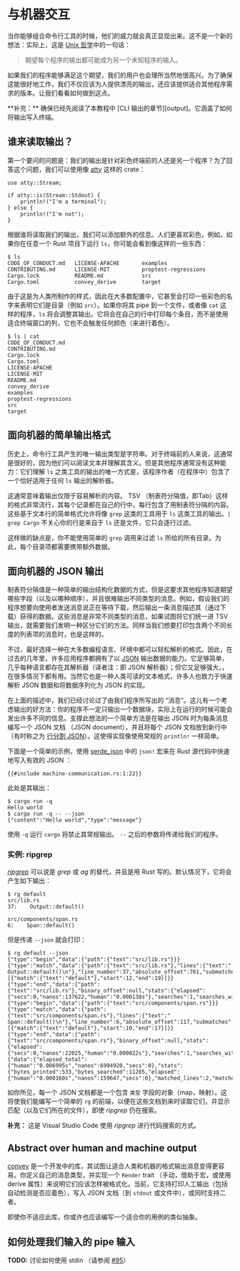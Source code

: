# 与机器交互

当你能够组合命令行工具的时候，他们的威力就会真正显现出来。这不是一个新的想法：实际上，这是 [Unix 哲学][Unix philosophy]中的一句话：

> 期望每个程序的输出都可能成为另一个未知程序的输入。

[Unix philosophy]: https://en.wikipedia.org/wiki/Unix_philosophy

如果我们的程序能够满足这个期望，我们的用户也会理所当然地很高兴。为了确保这能很好地工作，我们不仅应该为人提供漂亮的输出，还应该提供适合其他程序需求的版本。让我们看看如何做到这点。

<aside>
**补充：**
确保已经先阅读了本教程中 [CLI 输出的章节][output]。它涵盖了如何将输出写入终端。

[output]: ../tutorial/output.html

</aside>

## 谁来读取输出？

第一个要问的问题是：我们的输出是针对彩色终端前的人还是另一个程序？为了回答这个问题，我们可以使用像 [atty] 这样的 crate：

[atty]: https://crates.io/crates/atty

```rust,ignore
use atty::Stream;

if atty::is(Stream::Stdout) {
    println!("I'm a terminal");
} else {
    println!("I'm not");
}
```

根据谁将读取我们的输出，我们可以添加额外的信息。人们更喜欢彩色，例如，如果你在任意一个 Rust 项目下运行 `ls`，你可能会看到像这样的一些东西：

```console
$ ls
CODE_OF_CONDUCT.md   LICENSE-APACHE       examples
CONTRIBUTING.md      LICENSE-MIT          proptest-regressions
Cargo.lock           README.md            src
Cargo.toml           convey_derive        target
```

由于这是为人类所制作的样式，因此在大多数配置中，它甚至会打印一些彩色的名字来表明它们是目录（例如 `src`）。如果你将其 pipe 到一个文件，或者像 `cat` 这样的程序，`ls` 将会调整其输出。它将会在自己的行中打印每个条目，而不是使用适合终端窗口的列，它也不会触发任何颜色（来进行着色）。

```console
$ ls | cat
CODE_OF_CONDUCT.md
CONTRIBUTING.md
Cargo.lock
Cargo.toml
LICENSE-APACHE
LICENSE-MIT
README.md
convey_derive
examples
proptest-regressions
src
target
```

## 面向机器的简单输出格式

历史上，命令行工具产生的唯一输出类型是字符串。对于终端前的人来说，这通常是很好的，因为他们可以阅读文本并理解其含义。但是其他程序通常没有这种能力：它们理解 `ls` 之类工具的输出的唯一方式是，该程序作者（在程序中）包含了一个恰好适用于任何 `ls` 输出的解析器。

这通常意味着输出仅限于容易解析的内容。 TSV （制表符分隔值，即Tab）这样的格式非常流行，其每个记录都在自己的行中，每行包含了用制表符分隔的内容。这些基于文本行的简单格式允许将像 `grep` 这类的工具用于 `ls` 这类工具的输出。`| grep Cargo` 不关心你的行是来自于 `ls` 还是文件，它只会逐行过滤。

这样做的缺点是，你不能使用简单的 `grep` 调用来过滤 `ls` 所给的所有目录。为此，每个目录项都需要携带额外数据。

## 面向机器的 JSON 输出

制表符分隔值是一种简单的输出结构化数据的方式，但是这要求其他程序知道期望哪些字段（以及以哪种顺序），并且很难输出不同类型的消息。例如，假设我们的程序想要向使用者发送消息说正在等待下载，然后输出一条消息描述其（通过下载）获得的数据。这些消息是非常不同类型的消息，如果试图将它们统一进 TSV 输出，就需要我们发明一种区分它们的方法。同样当我们想要打印包含两个不同长度的列表项的消息时，也是这样的。

不过，最好选择一种在大多数编程语言、环境中都可以轻松解析的格式。因此，在过去的几年里，许多应用程序都拥有了以 [JSON] 输出数据的能力。它足够简单，几乎每种语言都存在其解析器（译者注：即 JSON 解析器）；但它又足够强大，，在很多情况下都有用。当然它也是一种人类可读的文本格式，许多人也致力于快速解析 JSON 数据和将数据序列化为 JSON 的实现。

[JSON]: https://www.json.org/

在上面的描述中，我们已经讨论过了由我们程序所写出的 “消息”。这儿有一个考虑输出的好方法：你的程序不一定只输出一个数据块，实际上在运行的时候可能会发出许多不同的信息。支撑此想法的一个简单方法是在输出 JSON 时为每条消息编写一个 JSON 文档 （JSON document），并且将每个 JSON 文档放到新行中（有时称之为 [行分割 JSON][jsonlines]）。这使得实现像使用常规的 `println!` 一样简单。

[jsonlines]: https://en.wikipedia.org/wiki/JSON_streaming#Line-delimited_JSON

下面是一个简单的示例，使用 [serde_json] 中的 `json!` 宏来在 Rust 源代码中快速地写入有效的 JSON ：

[serde_json]: https://crates.io/crates/serde_json

```rust,ignore
{{#include machine-communication.rs:1:22}}
```

此处是其输出：

```console
$ cargo run -q
Hello world
$ cargo run -q -- --json
{"content":"Hello world","type":"message"}
```

使用 `-q` 运行 `cargo` 将禁止其常规输出。 `--` 之后的参数将传递给我们的程序。

### 实例: ripgrep

_[ripgrep]_ 可以说是 _grep_ 或 _ag_ 的替代，并且是用 Rust 写的。默认情况下，它将会产生如下输出：

[ripgrep]: https://github.com/BurntSushi/ripgrep

```console
$ rg default
src/lib.rs
37:    Output::default()

src/components/span.rs
6:    Span::default()
```

但是传递 `--json` 就会打印：

```console
$ rg default --json
{"type":"begin","data":{"path":{"text":"src/lib.rs"}}}
{"type":"match","data":{"path":{"text":"src/lib.rs"},"lines":{"text":"    Output::default()\n"},"line_number":37,"absolute_offset":761,"submatches":[{"match":{"text":"default"},"start":12,"end":19}]}}
{"type":"end","data":{"path":{"text":"src/lib.rs"},"binary_offset":null,"stats":{"elapsed":{"secs":0,"nanos":137622,"human":"0.000138s"},"searches":1,"searches_with_match":1,"bytes_searched":6064,"bytes_printed":256,"matched_lines":1,"matches":1}}}
{"type":"begin","data":{"path":{"text":"src/components/span.rs"}}}
{"type":"match","data":{"path":{"text":"src/components/span.rs"},"lines":{"text":"    Span::default()\n"},"line_number":6,"absolute_offset":117,"submatches":[{"match":{"text":"default"},"start":10,"end":17}]}}
{"type":"end","data":{"path":{"text":"src/components/span.rs"},"binary_offset":null,"stats":{"elapsed":{"secs":0,"nanos":22025,"human":"0.000022s"},"searches":1,"searches_with_match":1,"bytes_searched":5221,"bytes_printed":277,"matched_lines":1,"matches":1}}}
{"data":{"elapsed_total":{"human":"0.006995s","nanos":6994920,"secs":0},"stats":{"bytes_printed":533,"bytes_searched":11285,"elapsed":{"human":"0.000160s","nanos":159647,"secs":0},"matched_lines":2,"matches":2,"searches":2,"searches_with_match":2}},"type":"summary"}
```

如你所见，每一个 JSON 文档都是一个包含 `类型` 字段的对象（map，映射）。这将使我们能编写一个简单的 `rg` 的前端，以便在这些文档到来时读取它们，并显示匹配（以及它们所在的文件），即使 _ripgrep_ 仍在搜索。

<aside>

**补充：**
这是 Visual Studio Code 使用 _ripgrep_ 进行代码搜索的方式。

</aside>

## Abstract over human and machine output

[convey] 是一个开发中的库，其试图让适合人类和机器的格式输出消息变得更容易。你定义自己的消息类型，并实现一个 `Render` trait （手动，借助于宏，或使用 derive 属性）来说明它们应该怎样被格式化。当前，它支持打印人工输出（包括自动检测是否应着色），写入 JSON 文档（到 `stdout` 或文件中），或同时支持二者。

[convey]: https://crates.io/crates/convey

即使你不适应此库，你或许也应该编写一个适合你的用例的类似抽象。

## 如何处理我们输入的 pipe 输入

<aside class="todo">

**TODO:**
讨论如何使用 stdin （请参阅 [#95](https://github.com/rust-lang-nursery/cli-wg/issues/95)）

</aside>
